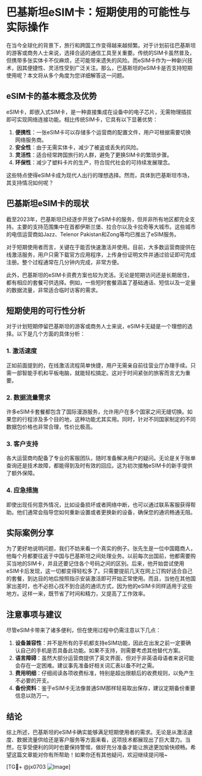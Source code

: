 # 巴基斯坦eSIM卡：短期使用的可能性与实际操作

在当今全球化的背景下，旅行和跨国工作变得越来越频繁。对于计划前往巴基斯坦的游客或商务人士来说，选择合适的通信工具至关重要。传统的SIM卡虽然普及，但携带多张实体卡不仅麻烦，还可能带来遗失的风险。而eSIM卡作为一种新兴技术，因其便捷性、灵活性受到广泛关注。那么，巴基斯坦的eSIM卡是否支持短期使用呢？本文将从多个角度为您详细解答这一问题。

## eSIM卡的基本概念及优势

eSIM卡，即嵌入式SIM卡，是一种直接集成在设备中的电子芯片，无需物理插拔即可实现网络连接功能。相比传统SIM卡，它具有以下显著优势：

1. **便携性**：一张eSIM卡可以存储多个运营商的配置文件，用户可根据需要切换网络服务商。
2. **安全性**：由于无需实体卡，减少了被盗或丢失的风险。
3. **灵活性**：适合经常跨国旅行的人群，避免了更换SIM卡的繁琐步骤。
4. **环保性**：减少了塑料卡片的生产，符合现代社会的可持续发展理念。

这些特点使得eSIM卡成为现代人出行的理想选择。然而，具体到巴基斯坦市场，其支持情况如何呢？

## 巴基斯坦eSIM卡的现状

截至2023年，巴基斯坦已经逐步开放了eSIM卡的服务，但并非所有地区都完全支持。主要的支持范围集中在首都伊斯兰堡、拉合尔以及卡拉奇等大城市。这些城市的电信运营商如Jazz、Telenor Pakistan和Zong等均已推出了eSIM服务。

对于短期使用者而言，关键在于能否快速激活并使用。目前，大多数运营商提供在线激活服务，用户只需下载官方应用程序，上传身份证明文件并通过验证即可完成注册。整个过程通常在几分钟内完成，非常方便。

此外，巴基斯坦的eSIM卡资费方案也较为灵活。无论是短期访问还是长期居住，都有相应的套餐可供选择。例如，一些短时套餐涵盖了基础通话、短信以及一定量的数据流量，非常适合临时访客的需求。

## 短期使用的可行性分析

对于计划短期停留巴基斯坦的游客或商务人士来说，eSIM卡无疑是一个理想的选择。以下是几个方面的具体分析：

### 1. 激活速度
正如前面提到的，在线激活流程简单快捷，用户无需亲自前往营业厅办理手续。只需一部智能手机和平板电脑，就能轻松搞定。这对于时间紧张的旅客而言尤为重要。

### 2. 数据流量需求
许多eSIM卡套餐都包含了国际漫游服务，允许用户在多个国家之间无缝切换。如果您的行程涉及多个目的地，这种功能尤其实用。同时，针对不同国家制定的不同数据包价格也非常合理，性价比极高。

### 3. 客户支持
各大运营商均配备了专业的客服团队，随时准备解决用户的疑问。无论是关于账单查询还是技术故障，都能得到及时有效的回应。这为初次接触eSIM卡的新手提供了额外保障。

### 4. 应急措施
即使出现任何意外情况，比如设备损坏或者网络中断，也可以通过联系客服获得帮助。他们通常会指导您如何重新设置或者更换新的设备，确保您的通讯畅通无阻。

## 实际案例分享

为了更好地说明问题，我们不妨来看一个真实的例子。张先生是一位中国籍商人，他每个月都要往返于中国与巴基斯坦之间处理业务。以前每次出国前，他都需要购买当地的SIM卡，并且还要记住各个号码之间的区别。后来，他开始尝试使用eSIM卡后发现，这一切都变得轻松多了。只需要提前几天在网上订购好适合自己的套餐，到达目的地后按照指示安装激活即可开始正常使用。而且，当他在其他国家出差时，也不必担心找不到合适的通讯方式，因为他的eSIM卡同样适用于这些地方。这样一来，既节省了时间和精力，又提高了工作效率。

## 注意事项与建议

尽管eSIM卡带来了诸多便利，但在使用过程中仍需注意以下几点：

1. **设备兼容性**：并不是所有的手机都支持eSIM功能，因此在出发之前一定要确认自己的手机是否具备此功能。如果不支持，则需要考虑其他替代方案。
2. **语言障碍**：虽然大部分运营商提供了英文界面，但对于非英语母语者来说可能会存在一定困难。建议事先准备好相关词汇表以备不时之需。
3. **费用明细**：仔细阅读各项收费标准，特别是超出限额后的收费规则，以免产生不必要的开支。
4. **备份资料**：鉴于eSIM卡无法像普通SIM那样轻易取出保存，建议定期备份重要信息以防万一。

## 结论

综上所述，巴基斯坦的eSIM卡确实能够满足短期使用者的需求。无论是从激活速度、数据流量供给还是客户服务等方面来看，这项技术都展现出了巨大潜力。当然，在享受便利的同时也要保持警惕，做好充分准备才能让旅途更加愉快顺畅。希望这篇文章能对你有所帮助！如果你还有其他疑问，欢迎继续提问哦~

[TG💪+ @jx0703 ![Image](https://github.com/user-attachments/assets/dbca1d08-cadb-493c-b0ec-ad6f7a83f270)]